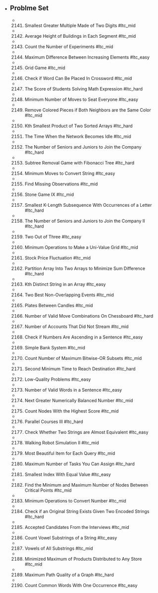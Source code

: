 - ## Problme Set
	- 2141. Smallest Greater Multiple Made of Two Digits #ltc_mid
	- 2142. Average Height of Buildings in Each Segment #ltc_mid
	- 2143. Count the Number of Experiments #ltc_mid
	- 2144. Maximum Difference Between Increasing Elements #ltc_easy
	- 2145. Grid Game #ltc_mid
	- 2146. Check if Word Can Be Placed In Crossword #ltc_mid
	- 2147. The Score of Students Solving Math Expression #ltc_hard
	- 2148. Minimum Number of Moves to Seat Everyone #ltc_easy
	- 2149. Remove Colored Pieces if Both Neighbors are the Same Color #ltc_mid
	- 2150. Kth Smallest Product of Two Sorted Arrays #ltc_hard
	- 2151. The Time When the Network Becomes Idle #ltc_mid
	- 2152. The Number of Seniors and Juniors to Join the Company #ltc_hard
	- 2153. Subtree Removal Game with Fibonacci Tree #ltc_hard
	- 2154. Minimum Moves to Convert String #ltc_easy
	- 2155. Find Missing Observations #ltc_mid
	- 2156. Stone Game IX #ltc_mid
	- 2157. Smallest K-Length Subsequence With Occurrences of a Letter #ltc_hard
	- 2158. The Number of Seniors and Juniors to Join the Company II #ltc_hard
	- 2159. Two Out of Three #ltc_easy
	- 2160. Minimum Operations to Make a Uni-Value Grid #ltc_mid
	- 2161. Stock Price Fluctuation  #ltc_mid
	- 2162. Partition Array Into Two Arrays to Minimize Sum Difference #ltc_hard
	- 2163. Kth Distinct String in an Array #ltc_easy
	- 2164. Two Best Non-Overlapping Events #ltc_mid
	- 2165. Plates Between Candles #ltc_mid
	- 2166. Number of Valid Move Combinations On Chessboard #ltc_hard
	- 2167. Number of Accounts That Did Not Stream #ltc_mid
	- 2168. Check if Numbers Are Ascending in a Sentence #ltc_easy
	- 2169. Simple Bank System #ltc_mid
	- 2170. Count Number of Maximum Bitwise-OR Subsets #ltc_mid
	- 2171. Second Minimum Time to Reach Destination #ltc_hard
	- 2172. Low-Quality Problems #ltc_easy
	- 2173. Number of Valid Words in a Sentence #ltc_easy
	- 2174. Next Greater Numerically Balanced Number #ltc_mid
	- 2175. Count Nodes With the Highest Score #ltc_mid
	- 2176. Parallel Courses III #ltc_hard
	- 2177. Check Whether Two Strings are Almost Equivalent #ltc_easy
	- 2178. Walking Robot Simulation II #ltc_mid
	- 2179. Most Beautiful Item for Each Query #ltc_mid
	- 2180. Maximum Number of Tasks You Can Assign #ltc_hard
	- 2181. Smallest Index With Equal Value #ltc_easy
	- 2182. Find the Minimum and Maximum Number of Nodes Between Critical Points #ltc_mid
	- 2183. Minimum Operations to Convert Number #ltc_mid
	- 2184. Check if an Original String Exists Given Two Encoded Strings #ltc_hard
	- 2185. Accepted Candidates From the Interviews #ltc_mid
	- 2186. Count Vowel Substrings of a String #ltc_easy
	- 2187. Vowels of All Substrings #ltc_mid
	- 2188. Minimized Maximum of Products Distributed to Any Store #ltc_mid
	- 2189. Maximum Path Quality of a Graph #ltc_hard
	- 2190. Count Common Words With One Occurrence #ltc_easy